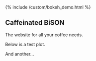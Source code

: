 {% include /custom/bokeh_demo.html %}
## Caffeinated BiSON

The website for all your coffee needs.

Below is a test plot.

<div class="bk-root" id="a4348cb3-dd83-4999-8f12-902058f7fd08" data-root-id="1002"></div> 

And another...

<div class="bk-root" id="6268854c-c6ac-4a5c-989e-684a5833fa29" data-root-id="1123"></div>

